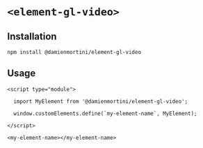 # `<element-gl-video>`

## Installation

```
npm install @damienmortini/element-gl-video
```

## Usage
```
<script type="module">

  import MyElement from '@damienmortini/element-gl-video';

  window.customElements.define(`my-element-name`, MyElement);

</script>

<my-element-name></my-element-name>
```
